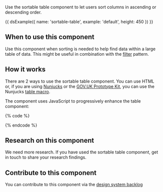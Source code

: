 Use the sortable table component to let users sort columns in ascending or descending order.

{{ dsExample({
  name: 'sortable-table',
  example: 'default',
  height: 450
}) }}

## When to use this component

Use this component when sorting is needed to help find data within a large table of data. This might be useful in combination with the [filter](/patterns/filter-a-list) pattern.

## How it works

There are 2 ways to use the sortable table component. You can use HTML or, if you are using [Nunjucks](https://mozilla.github.io/nunjucks/) or the [GOV.UK Prototype Kit](https://govuk-prototype-kit.herokuapp.com/), you can use the Nunjucks [table macro](https://design-system.service.gov.uk/components/table/).

The component uses JavaScript to progressively enhance the table component:

{% code %}
  <script>
    new MOJFrontend.SortableTable({
      table: $('table')[0]
    });
  </script>
{% endcode %}

## Research on this component

We need more research. If you have used the sortable table component, get in touch to share your research findings.

## Contribute to this component

You can contribute to this component via the [design system backlog](https://github.com/skillsfundingagency/das-design-system/issues/23)